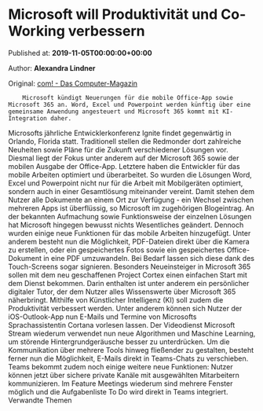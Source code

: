 
# Microsoft will Produktivität und Co-Working verbessern

Published at: **2019-11-05T00:00:00+00:00**

Author: **Alexandra Lindner**

Original: [com! - Das Computer-Magazin](https://www.com-magazin.de/news/microsoft/microsoft-produktivitaet-co-working-verbessern-2271278.html)


        Microsoft kündigt Neuerungen für die mobile Office-App sowie Microsoft 365 an. Word, Excel und Powerpoint werden künftig über eine gemeinsame Anwendung angesteuert und Microsoft 365 kommt mit KI-Integration daher.
      
Microsofts jährliche Entwicklerkonferenz Ignite findet gegenwärtig in Orlando, Florida statt. Traditionell stellen die Redmonder dort zahlreiche Neuheiten sowie Pläne für die Zukunft verschiedener Lösungen vor. Diesmal liegt der Fokus unter anderem auf der Microsoft 365 sowie der mobilen Ausgabe der Office-App.
Letztere haben die Entwickler für das mobile Arbeiten optimiert und überarbeitet. So wurden die Lösungen Word, Excel und Powerpoint nicht nur für die Arbeit mit Mobilgeräten optimiert, sondern auch in einer Gesamtlösung miteinander vereint. Damit stehen dem Nutzer alle Dokumente an einem Ort zur Verfügung - ein Wechsel zwischen mehreren Apps ist überflüssig, so Microsoft im zugehörigen Blogeintrag.
An der bekannten Aufmachung sowie Funktionsweise der einzelnen Lösungen hat Microsoft hingegen bewusst nichts Wesentliches geändert. Dennoch wurden einige neue Funktionen für das mobile Arbeiten hinzugefügt. Unter anderem besteht nun die Möglichkeit, PDF-Dateien direkt über die Kamera zu erstellen, oder ein gespeichertes Fotos sowie ein gespeichertes Office-Dokument in eine PDF umzuwandeln. Bei Bedarf lassen sich diese dank des Touch-Screens sogar signieren.
Besonders Neueinsteiger in Microsoft 365 sollen mit dem neu geschaffenen Project Cortex einen einfachen Start mit dem Dienst bekommen. Darin enthalten ist unter anderem ein persönlicher digitaler Tutor, der dem Nutzer alles Wissenswerte über Microsoft 365 näherbringt.
Mithilfe von Künstlicher Intelligenz (KI) soll zudem die Produktivität verbessert werden. Unter anderem können sich Nutzer der iOS-Outlook-App nun E-Mails und Termine von Microsofts Sprachassistentin Cortana vorlesen lassen.
Der Videodienst Microsoft Stream wiederum verwendet nun neue Algorithmen und Maschine Learning, um störende Hintergrundgeräusche besser zu unterdrücken. Um die Kommunikation über mehrere Tools hinweg fließender zu gestalten, besteht ferner nun die Möglichkeit, E-Mails direkt in Teams-Chats zu verschieben. Teams bekommt zudem noch einige weitere neue Funktionen:
Nutzer können jetzt über sichere private Kanäle mit ausgewählten Mitarbeitern kommunizieren. Im Feature Meetings wiederum sind mehrere Fenster möglich und die Aufgabenliste To Do wird direkt in Teams integriert.
Verwandte Themen
